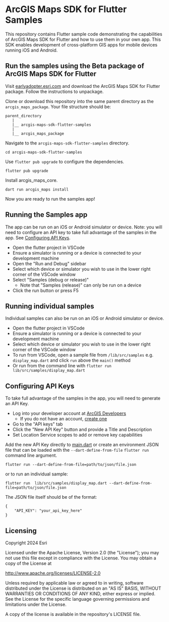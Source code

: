 # ArcGIS Maps SDK for Flutter Samples

This repository contains Flutter sample code demonstrating the capabilities of ArcGIS Maps SDK for Flutter and how to use them in your own app. This SDK enables development of cross-platform GIS apps for mobile devices running iOS and Android.

## Run the samples using the Beta package of ArcGIS Maps SDK for Flutter

Visit [earlyadopter.esri.com](http://earlyadopter.esri.com/) and download the ArcGIS Maps SDK for Flutter package. Follow the instructions to unpackage.

Clone or download this repository into the same parent directory as the `arcgis_maps_package`. Your file structure should be:

```
parent_directory
   |
   |__ arcgis-maps-sdk-flutter-samples
   |
   |__ arcgis_maps_package
```

Navigate to the `arcgis-maps-sdk-flutter-samples` directory.

```
cd arcgis-maps-sdk-flutter-samples
```

Use `flutter pub upgrade` to configure the dependencies.

```
flutter pub upgrade
```

Install arcgis_maps_core.

```
dart run arcgis_maps install
```

Now you are ready to run the samples app!

## Running the Samples app

The app can be run on an iOS or Android simulator or device. Note: you will need to configure an API key to take full advantage of the samples in the app. See [Configuring API Keys](#configuring-api-keys).

- Open the flutter project in VSCode
- Ensure a simulator is running or a device is connected to your development machine 
- Open the "Run and Debug" sidebar
- Select which device or simulator you wish to use in the lower right corner of the VSCode window
- Select "Samples (debug or release)"
  - Note that "Samples (release)" can only be run on a device
- Click the run button or press F5

## Running individual samples

Individual samples can also be run on an iOS or Android simulator or device.

- Open the flutter project in VSCode
- Ensure a simulator is running or a device is connected to your development machine
- Select which device or simulator you wish to use in the lower right corner of the VSCode window
- To run from VSCode, open a sample file from `/lib/src/samples` e.g. `display_map.dart` and click `run` above the `main()` method
- Or run from the command line with `flutter run lib/src/samples/display_map.dart`

## Configuring API Keys

To take full advantage of the samples in the app, you will need to generate an API Key.

- Log into your developer account at [ArcGIS Developers](https://developers.arcgis.com/)
  - If you do not have an account, [create one](https://developers.arcgis.com/sign-up/)
- Go to the "API keys" tab
- Click the "New API Key" button and provide a Title and Description
- Set Location Service scopes to add or remove key capabilities

Add the new API Key directly to [main.dart](lib/main.dart) or create an environment JSON file that can be loaded with the `--dart-define-from-file` `flutter run` command line argument. 

```
flutter run --dart-define-from-file=path/to/json/file.json
```

or to run an individual sample:

```
flutter run  lib/src/samples/display_map.dart --dart-define-from-file=path/to/json/file.json
```

The JSON file itself should be of the format:

```
{
    "API_KEY": "your_api_key_here"
}
```

## Licensing
Copyright 2024 Esri

Licensed under the Apache License, Version 2.0 (the "License"); you may not use this file except in compliance with the License. You may obtain a copy of the License at

http://www.apache.org/licenses/LICENSE-2.0

Unless required by applicable law or agreed to in writing, software distributed under the License is distributed on an "AS IS" BASIS, WITHOUT WARRANTIES OR CONDITIONS OF ANY KIND, either express or implied. See the License for the specific language governing permissions and limitations under the License.

A copy of the license is available in the repository's LICENSE file.
